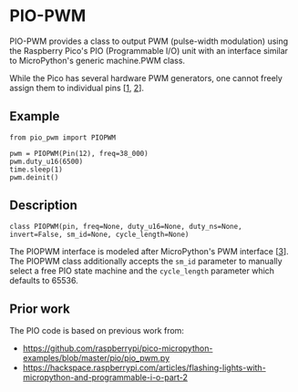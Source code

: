 PIO-PWM
=======

PIO-PWM provides a class to output PWM (pulse-width modulation) using the
Raspberry Pico's PIO (Programmable I/O) unit with an interface similar to
MicroPython's generic machine.PWM class.

While the Pico has several hardware PWM generators, one cannot freely assign
them to individual pins [[1][1], [2][2]].

Example
-------

```
from pio_pwm import PIOPWM

pwm = PIOPWM(Pin(12), freq=38_000)
pwm.duty_u16(6500)
time.sleep(1)
pwm.deinit()
```

Description
-----------

```
class PIOPWM(pin, freq=None, duty_u16=None, duty_ns=None, invert=False, sm_id=None, cycle_length=None)
```

The PIOPWM interface is modeled after MicroPython's PWM interface [[3][3]]. The
PIOPWM class additionally accepts the `sm_id` parameter to manually select a
free PIO state machine and the `cycle_length` parameter which defaults to 65536.

Prior work
----------

The PIO code is based on previous work from:
 * https://github.com/raspberrypi/pico-micropython-examples/blob/master/pio/pio_pwm.py
 * https://hackspace.raspberrypi.com/articles/flashing-lights-with-micropython-and-programmable-i-o-part-2

[1]: https://docs.micropython.org/en/latest/rp2/quickref.html#pwm-pulse-width-modulation
[2]: https://forums.raspberrypi.com/viewtopic.php?t=351145
[3]: https://docs.micropython.org/en/latest/library/machine.PWM.html
